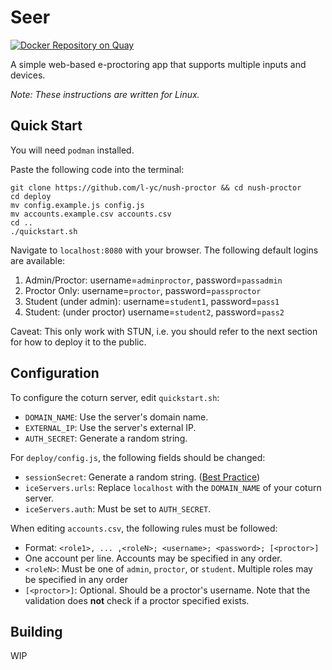 # Seer
[![Docker Repository on Quay](https://quay.io/repository/l_yc/seer/status "Docker Repository on Quay")](https://quay.io/repository/l_yc/seer)

A simple web-based e-proctoring app that supports multiple inputs and devices.

*Note: These instructions are written for Linux.*

## Quick Start

You will need `podman` installed.

Paste the following code into the terminal:

```shell
git clone https://github.com/l-yc/nush-proctor && cd nush-proctor
cd deploy
mv config.example.js config.js
mv accounts.example.csv accounts.csv
cd ..
./quickstart.sh
```

Navigate to `localhost:8080` with your browser. The following default logins are available:

1. Admin/Proctor: username=`adminproctor`, password=`passadmin`
2. Proctor Only: username=`proctor`, password=`passproctor`
3. Student (under admin): username=`student1`, password=`pass1`
4. Student: (under proctor) username=`student2`, password=`pass2`

Caveat: This only work with STUN, i.e. you should refer to the next section for how to deploy it to the public.

## Configuration

To configure the coturn server, edit `quickstart.sh`:
- `DOMAIN_NAME`: Use the server's domain name.
- `EXTERNAL_IP`: Use the server's external IP.
- `AUTH_SECRET`: Generate a random string.

For `deploy/config.js`, the following fields should be changed:
- `sessionSecret`: Generate a random string. ([Best Practice](https://github.com/expressjs/session#secret))
- `iceServers.urls`: Replace `localhost` with the `DOMAIN_NAME` of your coturn server.
- `iceServers.auth`: Must be set to `AUTH_SECRET`.

When editing `accounts.csv`, the following rules must be followed:
- Format: `<role1>, ... ,<roleN>; <username>; <password>; [<proctor>]`
- One account per line. Accounts may be specified in any order.
- `<roleN>`: Must be one of `admin`, `proctor`, or `student`. Multiple roles may be specified in any order
- `[<proctor>]`: Optional. Should be a proctor's username.
Note that the validation does **not** check if a proctor specified exists.

## Building

WIP
